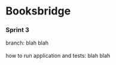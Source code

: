 # Booksbridge

### Sprint 3

  branch: blah blah <br>  
  how to run application and tests: blah blah
